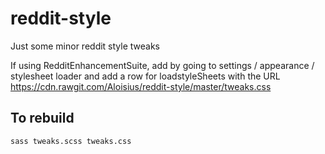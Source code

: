 # reddit-style
Just some minor reddit style tweaks

If using RedditEnhancementSuite, add by going to settings / appearance / 
stylesheet loader and add a row for loadstyleSheets with the URL 
https://cdn.rawgit.com/Aloisius/reddit-style/master/tweaks.css

## To rebuild 

```shell
sass tweaks.scss tweaks.css
```

